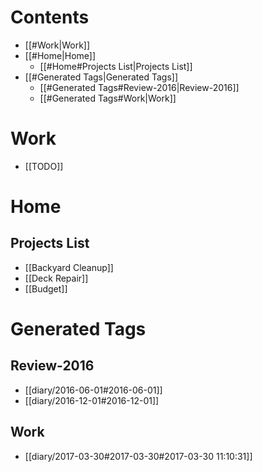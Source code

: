 # Contents
  - [[#Work|Work]]
  - [[#Home|Home]]
    - [[#Home#Projects List|Projects List]]
  - [[#Generated Tags|Generated Tags]]
    - [[#Generated Tags#Review-2016|Review-2016]]
    - [[#Generated Tags#Work|Work]]

# Work
  - [[TODO]]

# Home
## Projects List
  - [[Backyard Cleanup]]
  - [[Deck Repair]]
  - [[Budget]]  

# Generated Tags

## Review-2016

  - [[diary/2016-06-01#2016-06-01]]
  - [[diary/2016-12-01#2016-12-01]]

## Work

  - [[diary/2017-03-30#2017-03-30#2017-03-30 11:10:31]]
